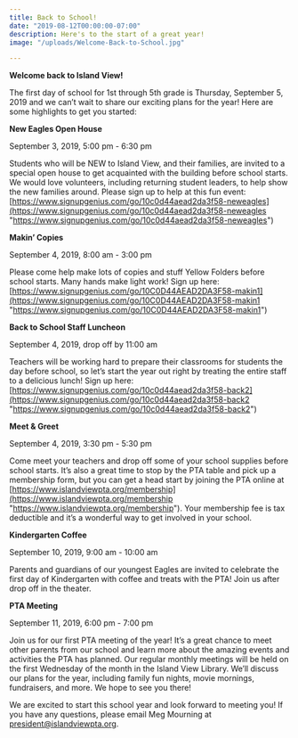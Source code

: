 ```yaml
---
title: Back to School!
date: "2019-08-12T00:00:00-07:00"
description: Here's to the start of a great year!
image: "/uploads/Welcome-Back-to-School.jpg"

---
```

**Welcome back to Island View!**

The first day of school for 1st through 5th grade is Thursday, September 5, 2019 and we can’t wait to share our exciting plans for the year!  Here are some highlights to get you started:

**New Eagles Open House**

September 3, 2019, 5:00 pm - 6:30 pm

Students who will be NEW to Island View, and their families, are invited to a special open house to get acquainted with the building before school starts.  We would love volunteers, including returning student leaders, to help show the new families around.  Please sign up to help at this fun event: [https://www.signupgenius.com/go/10c0d44aead2da3f58-neweagles](https://www.signupgenius.com/go/10c0d44aead2da3f58-neweagles "https://www.signupgenius.com/go/10c0d44aead2da3f58-neweagles")

**Makin’ Copies**

September 4, 2019, 8:00 am - 3:00 pm

Please come help make lots of copies and stuff Yellow Folders before school starts.  Many hands make light work!  Sign up here: [https://www.signupgenius.com/go/10C0D44AEAD2DA3F58-makin1](https://www.signupgenius.com/go/10C0D44AEAD2DA3F58-makin1 "https://www.signupgenius.com/go/10C0D44AEAD2DA3F58-makin1")

**Back to School Staff Luncheon**

September 4, 2019, drop off by 11:00 am

Teachers will be working hard to prepare their classrooms for students the day before school, so let’s start the year out right by treating the entire staff to a delicious lunch!  Sign up here: [https://www.signupgenius.com/go/10c0d44aead2da3f58-back2](https://www.signupgenius.com/go/10c0d44aead2da3f58-back2 "https://www.signupgenius.com/go/10c0d44aead2da3f58-back2")

**Meet & Greet**

September 4, 2019, 3:30 pm - 5:30 pm

Come meet your teachers and drop off some of your school supplies before school starts.  It’s also a great time to stop by the PTA table and pick up a membership form, but you can get a head start by joining the PTA online at [https://www.islandviewpta.org/membership](https://www.islandviewpta.org/membership "https://www.islandviewpta.org/membership").  Your membership fee is tax deductible and it’s a wonderful way to get involved in your school.

**Kindergarten Coffee**

September 10, 2019, 9:00 am - 10:00 am

Parents and guardians of our youngest Eagles are invited to celebrate the first day of Kindergarten with coffee and treats with the PTA!  Join us after drop off in the theater.

**PTA Meeting**

September 11, 2019, 6:00 pm - 7:00 pm

Join us for our first PTA meeting of the year!  It’s a great chance to meet other parents from our school and learn more about the amazing events and activities the PTA has planned.  Our regular monthly meetings will be held on the first Wednesday of the month in the Island View Library.  We’ll discuss our plans for the year, including family fun nights, movie mornings, fundraisers, and more.  We hope to see you there!

We are excited to start this school year and look forward to meeting you!  If you have any questions, please email Meg Mourning at president@islandviewpta.org.